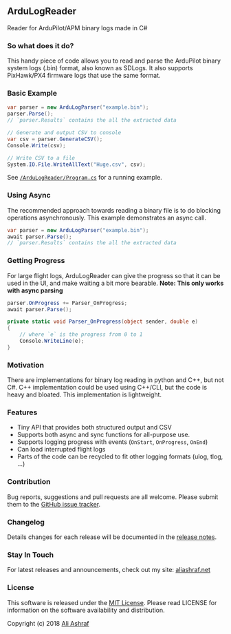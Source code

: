 ## ArduLogReader

Reader for ArduPilot/APM binary logs made in C#

### So what does it do?

This handy piece of code allows you to read and parse the ArduPilot binary system logs (.bin) format, also known as SDLogs. It also supports PixHawk/PX4 firmware logs that use the same format.

### Basic Example

```C#
var parser = new ArduLogParser("example.bin");
parser.Parse();
// `parser.Results` contains the all the extracted data

// Generate and output CSV to console
var csv = parser.GenerateCSV();
Console.Write(csv);

// Write CSV to a file
System.IO.File.WriteAllText("Huge.csv", csv);
```

See [`/ArduLogReader/Program.cs`](https://github.com/AliFlux/ArduLogReader/blob/master/ArduLogReader/Program.cs) for a running example.


### Using Async

The recommended approach towards reading a binary file is to do blocking operations asynchronously. This example demonstrates an async call.

```C#
var parser = new ArduLogParser("example.bin");
await parser.Parse();
// `parser.Results` contains the all the extracted data
```

### Getting Progress

For large flight logs, ArduLogReader can give the progress so that it can be used in the UI, and make waiting a bit more bearable. **Note: This only works with async parsing**

```C#
parser.OnProgress += Parser_OnProgress;
await parser.Parse();

private static void Parser_OnProgress(object sender, double e)
{
	// where `e` is the progress from 0 to 1
	Console.WriteLine(e);
}
```

### Motivation

There are implementations for binary log reading in python and C++, but not C#. C++ implementation could be used using C++/CLI, but the code is heavy and bloated. This implementation is lightweight.

### Features

- Tiny API that provides both structured output and CSV
- Supports both async and sync functions for all-purpose use.
- Supports logging progress with events (`OnStart`, `OnProgress`, `OnEnd`)
- Can load interrupted flight logs
- Parts of the code can be recycled to fit other logging formats (ulog, tlog, ...)

### Contribution

Bug reports, suggestions and pull requests are all welcome. Please submit them to the [GitHub issue tracker](https://github.com/AliFlux/ArduLogReader/issues).

### Changelog

Details changes for each release will be documented in the [release notes](https://github.com/AliFlux/ArduLogReader/releases).

### Stay In Touch

For latest releases and announcements, check out my site: [aliashraf.net](http://aliashraf.net)

### License

This software is released under the [MIT License](LICENSE). Please read LICENSE for information on the
software availability and distribution.

Copyright (c) 2018 [Ali Ashraf](http://aliashraf.net)